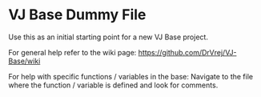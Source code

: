 # VJ Base Dummy File #
Use this as an initial starting point for a new VJ Base project.

For general help refer to the wiki page: https://github.com/DrVrej/VJ-Base/wiki

For help with specific functions / variables in the base: Navigate to the file where the function / variable is defined and look for comments.
